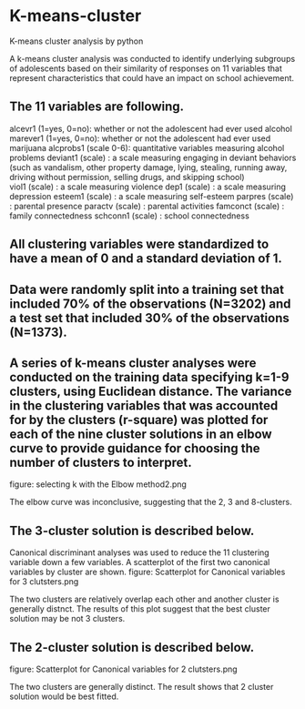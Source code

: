 # K-means-cluster
K-means cluster analysis by python

A k-means cluster analysis was conducted to identify underlying subgroups of adolescents based on their similarity of responses on 11 variables that represent characteristics that could have an impact on school achievement. 

## The 11 variables are following.
alcevr1 (1=yes, 0=no): whether or not the adolescent had ever used alcohol   
marever1 (1=yes, 0=no): whether or not the adolescent had ever used marijuana
alcprobs1 (scale 0-6): quantitative variables measuring alcohol problems
deviant1 (scale) : a scale measuring engaging in deviant behaviors   
(such as vandalism, other property damage, lying, stealing, running away, driving without permission, selling drugs, and skipping school)  
viol1 (scale) : a scale measuring violence
dep1 (scale) : a scale measuring depression
esteem1 (scale) : a scale measuring self-esteem
parpres (scale) : parental presence
paractv (scale) : parental activities
famconct (scale) : family connectedness
schconn1 (scale) : school connectedness

## All clustering variables were standardized to have a mean of 0 and a standard deviation of 1.

## Data were randomly split into a training set that included 70% of the observations (N=3202) and a test set that included 30% of the observations (N=1373). 

## A series of k-means cluster analyses were conducted on the training data specifying k=1-9 clusters, using Euclidean distance. The variance in the clustering variables that was accounted for by the clusters (r-square) was plotted for each of the nine cluster solutions in an elbow curve to provide guidance for choosing the number of clusters to interpret.   
figure: selecting k with the Elbow method2.png

The elbow curve was inconclusive, suggesting that the 2, 3 and 8-clusters. 

## The 3-cluster solution is described below.
Canonical discriminant analyses was used to reduce the 11 clustering variable down a few variables.
A scatterplot of the first two canonical variables by cluster are shown.
figure: Scatterplot for Canonical variables for 3 clutsters.png

The two clusters are relatively overlap each other and another cluster is generally distnct. The results of this plot suggest that the best cluster solution may be not 3 clusters. 

## The 2-cluster solution is described below.
figure: Scatterplot for Canonical variables for 2 clutsters.png

The two clusters are generally distinct. The result shows that 2 cluster solution would be best fitted.  

